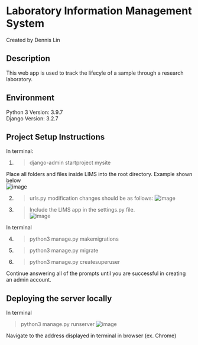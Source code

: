 # Laboratory Information Management System <br>
Created by Dennis Lin <br>

## Description <br>
This web app is used to track the lifecyle of a sample through a research laboratory.

## Environment <br>
Python 3 Version: 3.9.7 <br>
Django Version: 3.2.7

## Project Setup Instructions <br>
In terminal: <br>
1. > django-admin startproject mysite

Place all folders and files inside LIMS into the root directory. Example shown below <br>
![image](https://user-images.githubusercontent.com/48298105/142499446-15ea4ebe-b686-4ce4-bd36-07d0343a3b1d.png)

2. > urls.py modification changes should be as follows:
![image](https://user-images.githubusercontent.com/48298105/142498476-9b13b3fb-d7f2-426d-89b9-f928dd7c5906.png)

3. > Include the LIMS app in the settings.py file. <br>
![image](https://user-images.githubusercontent.com/48298105/142498675-eaa7ae17-cecf-471f-8389-7b08e5085bae.png)

In terminal <br>

4. > python3 manage.py makemigrations <br>
5. > python3 manage.py migrate
6. > python3 manage.py createsuperuser 

Continue answering all of the prompts until you are successful in creating an admin account.

## Deploying the server locally
In terminal

> python3 manage.py runserver
![image](https://user-images.githubusercontent.com/48298105/142499744-56b282ad-00e5-4bdc-a81b-6b578dd4dfc4.png)

Navigate to the address displayed in terminal in browser (ex. Chrome)
